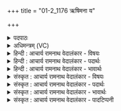 +++
title = "01-2_1176 ऋषिमना य"

+++
<details><summary>पदपाठः</summary>

ऋ꣡षि꣢꣯मनाः। ऋ꣡षि꣢꣯। म꣣नाः। यः꣢। ऋ꣣षिकृ꣢त्। ऋ꣣षि। कृ꣢त्। स्व꣣र्षाः꣢। स्वः꣣। साः꣢। स꣣ह꣡स्र꣢नीथः। स꣣ह꣡स्र꣢। नी꣣थः। पदवीः꣢। प꣣द। वीः꣢। क꣣वीना꣢म्। तृ꣣ती꣡य꣢म्। धा꣡म꣢꣯। म꣣हिषः꣢। सि꣡षा꣢꣯सन्। सो꣡मः꣢꣯। वि꣡रा꣡ज꣢म्। वि꣣। रा꣡ज꣢꣯म्। अ꣡नु꣢꣯। रा꣣जति। स्तु꣢प्। ११७६।
</details>

<details><summary>अधिमन्त्रम् (VC)</summary>

- पवमानः सोमः
- प्रतर्दनो दैवोदासिः
- त्रिष्टुप्
- धैवतः
</details>

<details><summary>हिन्दी : आचार्य रामनाथ वेदालंकार - विषयः</summary>

अगले मन्त्र में परमात्मा के गुण-कर्मों का वर्णन है।
</details>

<details><summary>हिन्दी : आचार्य रामनाथ वेदालंकार - पदार्थः</summary>

पदार्थान्वयभाषाः -  (यः) जो (ऋषिमनाः) ऋषि स्वभाववाला, (ऋषिकृत्) उपासकों को ऋषि बनानेवाला, (स्वर्षाः) आनन्दप्रदाता, (सहस्रनीथः) सहस्र नीतियोंवाला, (कवीनाम्) क्रान्तदर्शियों को (पदवीः) उच्च पद प्राप्त करानेवाला है, वह (महिषः) महान्, (स्तुप्) सबका आधारस्तम्भरूप (सोमः) जगदीश्वर (तृतीयं धाम) मुक्ति पद को (सिषासन्) देना चाहता हुआ (विराजम्) विशेष तेज से युक्त मनुष्य को (अनुराजति) अनुरञ्जित करता है ॥२॥ यहाँ ऋषि की आवृत्ति में लाटानुप्रास तथा राज की आवृत्ति में यमक अलङ्कार है ॥२॥
</details>

<details><summary>हिन्दी : आचार्य रामनाथ वेदालंकार - भावार्थः</summary>

भावार्थभाषाः -  जो परमेश्वर ऋषिपद प्राप्त कराकर मोक्ष देता है,उसकी उपासना करके सब सौभाग्यवान् होवें ॥२॥
</details>

<details><summary>संस्कृत : आचार्य रामनाथ वेदालंकार - विषयः</summary>

अथ परमात्मनो गुणकर्माणि वर्णयति।
</details>

<details><summary>संस्कृत : आचार्य रामनाथ वेदालंकार - पदार्थः</summary>

पदार्थान्वयभाषाः -  (यः ऋषिमनाः) ऋषिस्वभावः, (ऋषिकृत्) उपासकान् ऋषीन् करोतीति सः, (स्वर्षाः) आनन्दप्रदाता, (सहस्रनीथः) सहस्रनीतिः, (कवीनाम्) क्रान्तदर्शिनाम् (पदवीः) उच्चपदं प्रापयिता अस्ति, सः (महिषः) महान्, (स्तुप्) सर्वेषामाधारस्तम्भभूतः। [स्तुभु स्तम्भे, भ्वादिः।] (सोमः) जगदीश्वरः (तृतीयं धाम) मुक्तिपदम्। [प्रथमं धाम प्रकृतिः, द्वितीयं धाम जीवात्मा, तृतीयं च मोक्षः।] (सिषासन्) दातुमिच्छन्। [षणु दाने, सनि शत्रन्तः।] (विराजम्) विशेषेण दीप्तिमन्तं जनम् (अनुराजति) अनुरञ्जयति। [राजृ दीप्तौ, अत्र रञ्जनकर्मा] ॥२॥ अत्र ‘ऋषि’ इत्यस्यावृत्तौ लाटानुप्रासः, ‘राज’ इत्यस्यावृत्तौ च यमकम् ॥२॥
</details>

<details><summary>संस्कृत : आचार्य रामनाथ वेदालंकार - भावार्थः</summary>

भावार्थभाषाः -  यः परमेश्वरः जनानृषिपदं प्रापय्य मोक्षं प्रयच्छति तमुपास्य सर्वे सौभाग्यवन्तो जायन्ताम् ॥२॥
</details>

<details><summary>संस्कृत : आचार्य रामनाथ वेदालंकार - पादटिप्पनी</summary>

टिप्पणी:   १.ऋ० ९।९६।१८।
</details>
